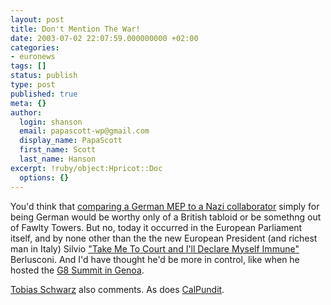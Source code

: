 ```yaml
---
layout: post
title: Don't Mention The War!
date: 2003-07-02 22:07:59.000000000 +02:00
categories:
- euronews
tags: []
status: publish
type: post
published: true
meta: {}
author:
  login: shanson
  email: papascott-wp@gmail.com
  display_name: PapaScott
  first_name: Scott
  last_name: Hanson
excerpt: !ruby/object:Hpricot::Doc
  options: {}
---
```

<p>You'd think that <a title="Guardian: MEPs' fury at Berlusconi's Nazi jibe" href="http://www.guardian.co.uk/eu/story/0,7369,989630,00.html">comparing a German MEP to a Nazi collaborator</a> simply for being German would be worthy only of a British tabloid or be somethng out of Fawlty Towers. But no, today it occurred in the European Parliament itself, and by none other than the the new European President (and richest man in Italy) Silvio <a title="BBC: Rain looms for Berlusconi's parade" href="http://news.bbc.co.uk/2/hi/europe/3014420.stm">"Take Me To Court and I'll Declare Myself Immune"</a> Berlusconi. And I'd have thought he'd be more in control, like when he hosted the <a title="CNN: G8 summit death shocks leaders" href="http://www.cnn.com/2001/WORLD/europe/07/20/genoa.protests/">G8 Summit in Genoa</a>. </p>
<p><a title="Almost a diary: Schultz, and Schulz" href="http://tschwarz.blogspot.com/2003_06_29_tschwarz_archive.html#105717079376290059">Tobias Schwarz</a> also comments. As does <a href="http://www.calpundit.com/archives/001553.html">CalPundit</a>.</p>
